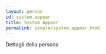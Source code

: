 ```yaml
---
layout: person
id: system.appear
title: System Appear
permalink: people/system.appear.html
---
```


Dettagli della persona